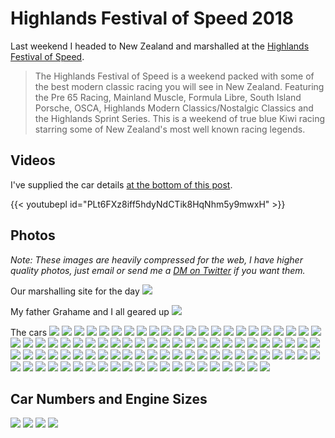 # Highlands Festival of Speed 2018


Last weekend I headed to New Zealand and marshalled at the [Highlands Festival of Speed](https://www.highlands.co.nz/events/highlands-festival-of-speed-2018/).

> The Highlands Festival of Speed is a weekend packed with some of the best modern classic racing you will see in New Zealand. Featuring the Pre 65 Racing, Mainland Muscle, Formula Libre, South Island Porsche, OSCA, Highlands Modern Classics/Nostalgic Classics and the Highlands Sprint Series. This is a weekend of true blue Kiwi racing starring some of New Zealand's most well known racing legends.

## Videos

I've supplied the car details <a href="#listings" name="listings">at the bottom of this post</a>.

{{< youtubepl id="PLt6FXz8iff5hdyNdCTik8HqNhm5y9mwxH" >}}

## Photos

 _Note: These images are heavily compressed for the web, I have higher quality photos, just email or send me a [DM on Twitter](https://twitter.com/s_mcleod) if you want them._

Our marshalling site for the day
[![](https://raw.githubusercontent.com/sammcj/highlands-festival-of-speed/master/photos_small/IMG_2075.jpg)](https://raw.githubusercontent.com/sammcj/highlands-festival-of-speed/master/photos/IMG_2075.jpg)

My father Grahame and I all geared up
[![](https://raw.githubusercontent.com/sammcj/highlands-festival-of-speed/master/photos_small/IMG_2086.jpg)](https://raw.githubusercontent.com/sammcj/highlands-festival-of-speed/master/photos/IMG_2086.jpg)

The cars
[![](https://raw.githubusercontent.com/sammcj/highlands-festival-of-speed/master/photos_small/IMG_2674.jpg)](https://raw.githubusercontent.com/sammcj/highlands-festival-of-speed/master/photos/IMG_2674.jpg)
[![](https://raw.githubusercontent.com/sammcj/highlands-festival-of-speed/master/photos_small/IMG_2079.jpg)](https://raw.githubusercontent.com/sammcj/highlands-festival-of-speed/master/photos/IMG_2079.jpg)
[![](https://raw.githubusercontent.com/sammcj/highlands-festival-of-speed/master/photos_small/IMG_2089.jpg)](https://raw.githubusercontent.com/sammcj/highlands-festival-of-speed/master/photos/IMG_2089.jpg)
[![](https://raw.githubusercontent.com/sammcj/highlands-festival-of-speed/master/photos_small/IMG_2091.jpg)](https://raw.githubusercontent.com/sammcj/highlands-festival-of-speed/master/photos/IMG_2091.jpg)
[![](https://raw.githubusercontent.com/sammcj/highlands-festival-of-speed/master/photos_small/IMG_2138.jpg)](https://raw.githubusercontent.com/sammcj/highlands-festival-of-speed/master/photos/IMG_2138.jpg)
[![](https://raw.githubusercontent.com/sammcj/highlands-festival-of-speed/master/photos_small/IMG_2195.jpg)](https://raw.githubusercontent.com/sammcj/highlands-festival-of-speed/master/photos/IMG_2195.jpg)
[![](https://raw.githubusercontent.com/sammcj/highlands-festival-of-speed/master/photos_small/IMG_2200.jpg)](https://raw.githubusercontent.com/sammcj/highlands-festival-of-speed/master/photos/IMG_2200.jpg)
[![](https://raw.githubusercontent.com/sammcj/highlands-festival-of-speed/master/photos_small/IMG_2208.jpg)](https://raw.githubusercontent.com/sammcj/highlands-festival-of-speed/master/photos/IMG_2208.jpg)
[![](https://raw.githubusercontent.com/sammcj/highlands-festival-of-speed/master/photos_small/IMG_2210.jpg)](https://raw.githubusercontent.com/sammcj/highlands-festival-of-speed/master/photos/IMG_2210.jpg)
[![](https://raw.githubusercontent.com/sammcj/highlands-festival-of-speed/master/photos_small/IMG_2219.jpg)](https://raw.githubusercontent.com/sammcj/highlands-festival-of-speed/master/photos/IMG_2219.jpg)
[![](https://raw.githubusercontent.com/sammcj/highlands-festival-of-speed/master/photos_small/IMG_2226.jpg)](https://raw.githubusercontent.com/sammcj/highlands-festival-of-speed/master/photos/IMG_2226.jpg)
[![](https://raw.githubusercontent.com/sammcj/highlands-festival-of-speed/master/photos_small/IMG_2234.jpg)](https://raw.githubusercontent.com/sammcj/highlands-festival-of-speed/master/photos/IMG_2234.jpg)
[![](https://raw.githubusercontent.com/sammcj/highlands-festival-of-speed/master/photos_small/IMG_2243.jpg)](https://raw.githubusercontent.com/sammcj/highlands-festival-of-speed/master/photos/IMG_2243.jpg)
[![](https://raw.githubusercontent.com/sammcj/highlands-festival-of-speed/master/photos_small/IMG_2251.jpg)](https://raw.githubusercontent.com/sammcj/highlands-festival-of-speed/master/photos/IMG_2251.jpg)
[![](https://raw.githubusercontent.com/sammcj/highlands-festival-of-speed/master/photos_small/IMG_2271.jpg)](https://raw.githubusercontent.com/sammcj/highlands-festival-of-speed/master/photos/IMG_2271.jpg)
[![](https://raw.githubusercontent.com/sammcj/highlands-festival-of-speed/master/photos_small/IMG_2276.jpg)](https://raw.githubusercontent.com/sammcj/highlands-festival-of-speed/master/photos/IMG_2276.jpg)
[![](https://raw.githubusercontent.com/sammcj/highlands-festival-of-speed/master/photos_small/IMG_2282.jpg)](https://raw.githubusercontent.com/sammcj/highlands-festival-of-speed/master/photos/IMG_2282.jpg)
[![](https://raw.githubusercontent.com/sammcj/highlands-festival-of-speed/master/photos_small/IMG_2284.jpg)](https://raw.githubusercontent.com/sammcj/highlands-festival-of-speed/master/photos/IMG_2284.jpg)
[![](https://raw.githubusercontent.com/sammcj/highlands-festival-of-speed/master/photos_small/IMG_2289.jpg)](https://raw.githubusercontent.com/sammcj/highlands-festival-of-speed/master/photos/IMG_2289.jpg)
[![](https://raw.githubusercontent.com/sammcj/highlands-festival-of-speed/master/photos_small/IMG_2292.jpg)](https://raw.githubusercontent.com/sammcj/highlands-festival-of-speed/master/photos/IMG_2292.jpg)
[![](https://raw.githubusercontent.com/sammcj/highlands-festival-of-speed/master/photos_small/IMG_2297.jpg)](https://raw.githubusercontent.com/sammcj/highlands-festival-of-speed/master/photos/IMG_2297.jpg)
[![](https://raw.githubusercontent.com/sammcj/highlands-festival-of-speed/master/photos_small/IMG_2300.jpg)](https://raw.githubusercontent.com/sammcj/highlands-festival-of-speed/master/photos/IMG_2300.jpg)
[![](https://raw.githubusercontent.com/sammcj/highlands-festival-of-speed/master/photos_small/IMG_2308.jpg)](https://raw.githubusercontent.com/sammcj/highlands-festival-of-speed/master/photos/IMG_2308.jpg)
[![](https://raw.githubusercontent.com/sammcj/highlands-festival-of-speed/master/photos_small/IMG_2316.jpg)](https://raw.githubusercontent.com/sammcj/highlands-festival-of-speed/master/photos/IMG_2316.jpg)
[![](https://raw.githubusercontent.com/sammcj/highlands-festival-of-speed/master/photos_small/IMG_2319.jpg)](https://raw.githubusercontent.com/sammcj/highlands-festival-of-speed/master/photos/IMG_2319.jpg)
[![](https://raw.githubusercontent.com/sammcj/highlands-festival-of-speed/master/photos_small/IMG_2337.jpg)](https://raw.githubusercontent.com/sammcj/highlands-festival-of-speed/master/photos/IMG_2337.jpg)
[![](https://raw.githubusercontent.com/sammcj/highlands-festival-of-speed/master/photos_small/IMG_2346.jpg)](https://raw.githubusercontent.com/sammcj/highlands-festival-of-speed/master/photos/IMG_2346.jpg)
[![](https://raw.githubusercontent.com/sammcj/highlands-festival-of-speed/master/photos_small/IMG_2350.jpg)](https://raw.githubusercontent.com/sammcj/highlands-festival-of-speed/master/photos/IMG_2350.jpg)
[![](https://raw.githubusercontent.com/sammcj/highlands-festival-of-speed/master/photos_small/IMG_2354.jpg)](https://raw.githubusercontent.com/sammcj/highlands-festival-of-speed/master/photos/IMG_2354.jpg)
[![](https://raw.githubusercontent.com/sammcj/highlands-festival-of-speed/master/photos_small/IMG_2359.jpg)](https://raw.githubusercontent.com/sammcj/highlands-festival-of-speed/master/photos/IMG_2359.jpg)
[![](https://raw.githubusercontent.com/sammcj/highlands-festival-of-speed/master/photos_small/IMG_2364.jpg)](https://raw.githubusercontent.com/sammcj/highlands-festival-of-speed/master/photos/IMG_2364.jpg)
[![](https://raw.githubusercontent.com/sammcj/highlands-festival-of-speed/master/photos_small/IMG_2371.jpg)](https://raw.githubusercontent.com/sammcj/highlands-festival-of-speed/master/photos/IMG_2371.jpg)
[![](https://raw.githubusercontent.com/sammcj/highlands-festival-of-speed/master/photos_small/IMG_2373.jpg)](https://raw.githubusercontent.com/sammcj/highlands-festival-of-speed/master/photos/IMG_2373.jpg)
[![](https://raw.githubusercontent.com/sammcj/highlands-festival-of-speed/master/photos_small/IMG_2383.jpg)](https://raw.githubusercontent.com/sammcj/highlands-festival-of-speed/master/photos/IMG_2383.jpg)
[![](https://raw.githubusercontent.com/sammcj/highlands-festival-of-speed/master/photos_small/IMG_2384.jpg)](https://raw.githubusercontent.com/sammcj/highlands-festival-of-speed/master/photos/IMG_2384.jpg)
[![](https://raw.githubusercontent.com/sammcj/highlands-festival-of-speed/master/photos_small/IMG_2385.jpg)](https://raw.githubusercontent.com/sammcj/highlands-festival-of-speed/master/photos/IMG_2385.jpg)
[![](https://raw.githubusercontent.com/sammcj/highlands-festival-of-speed/master/photos_small/IMG_2392.jpg)](https://raw.githubusercontent.com/sammcj/highlands-festival-of-speed/master/photos/IMG_2392.jpg)
[![](https://raw.githubusercontent.com/sammcj/highlands-festival-of-speed/master/photos_small/IMG_2412.jpg)](https://raw.githubusercontent.com/sammcj/highlands-festival-of-speed/master/photos/IMG_2412.jpg)
[![](https://raw.githubusercontent.com/sammcj/highlands-festival-of-speed/master/photos_small/IMG_2418.jpg)](https://raw.githubusercontent.com/sammcj/highlands-festival-of-speed/master/photos/IMG_2418.jpg)
[![](https://raw.githubusercontent.com/sammcj/highlands-festival-of-speed/master/photos_small/IMG_2425.jpg)](https://raw.githubusercontent.com/sammcj/highlands-festival-of-speed/master/photos/IMG_2425.jpg)
[![](https://raw.githubusercontent.com/sammcj/highlands-festival-of-speed/master/photos_small/IMG_2435.jpg)](https://raw.githubusercontent.com/sammcj/highlands-festival-of-speed/master/photos/IMG_2435.jpg)
[![](https://raw.githubusercontent.com/sammcj/highlands-festival-of-speed/master/photos_small/IMG_2456.jpg)](https://raw.githubusercontent.com/sammcj/highlands-festival-of-speed/master/photos/IMG_2456.jpg)
[![](https://raw.githubusercontent.com/sammcj/highlands-festival-of-speed/master/photos_small/IMG_2481.jpg)](https://raw.githubusercontent.com/sammcj/highlands-festival-of-speed/master/photos/IMG_2481.jpg)
[![](https://raw.githubusercontent.com/sammcj/highlands-festival-of-speed/master/photos_small/IMG_2486.jpg)](https://raw.githubusercontent.com/sammcj/highlands-festival-of-speed/master/photos/IMG_2486.jpg)
[![](https://raw.githubusercontent.com/sammcj/highlands-festival-of-speed/master/photos_small/IMG_2527.jpg)](https://raw.githubusercontent.com/sammcj/highlands-festival-of-speed/master/photos/IMG_2527.jpg)
[![](https://raw.githubusercontent.com/sammcj/highlands-festival-of-speed/master/photos_small/IMG_2528.jpg)](https://raw.githubusercontent.com/sammcj/highlands-festival-of-speed/master/photos/IMG_2528.jpg)
[![](https://raw.githubusercontent.com/sammcj/highlands-festival-of-speed/master/photos_small/IMG_2533.jpg)](https://raw.githubusercontent.com/sammcj/highlands-festival-of-speed/master/photos/IMG_2533.jpg)
[![](https://raw.githubusercontent.com/sammcj/highlands-festival-of-speed/master/photos_small/IMG_2565.jpg)](https://raw.githubusercontent.com/sammcj/highlands-festival-of-speed/master/photos/IMG_2565.jpg)
[![](https://raw.githubusercontent.com/sammcj/highlands-festival-of-speed/master/photos_small/IMG_2591.jpg)](https://raw.githubusercontent.com/sammcj/highlands-festival-of-speed/master/photos/IMG_2591.jpg)
[![](https://raw.githubusercontent.com/sammcj/highlands-festival-of-speed/master/photos_small/IMG_2594.jpg)](https://raw.githubusercontent.com/sammcj/highlands-festival-of-speed/master/photos/IMG_2594.jpg)
[![](https://raw.githubusercontent.com/sammcj/highlands-festival-of-speed/master/photos_small/IMG_2598.jpg)](https://raw.githubusercontent.com/sammcj/highlands-festival-of-speed/master/photos/IMG_2598.jpg)
[![](https://raw.githubusercontent.com/sammcj/highlands-festival-of-speed/master/photos_small/IMG_2603.jpg)](https://raw.githubusercontent.com/sammcj/highlands-festival-of-speed/master/photos/IMG_2603.jpg)
[![](https://raw.githubusercontent.com/sammcj/highlands-festival-of-speed/master/photos_small/IMG_2606.jpg)](https://raw.githubusercontent.com/sammcj/highlands-festival-of-speed/master/photos/IMG_2606.jpg)
[![](https://raw.githubusercontent.com/sammcj/highlands-festival-of-speed/master/photos_small/IMG_2612.jpg)](https://raw.githubusercontent.com/sammcj/highlands-festival-of-speed/master/photos/IMG_2612.jpg)
[![](https://raw.githubusercontent.com/sammcj/highlands-festival-of-speed/master/photos_small/IMG_2619.jpg)](https://raw.githubusercontent.com/sammcj/highlands-festival-of-speed/master/photos/IMG_2619.jpg)
[![](https://raw.githubusercontent.com/sammcj/highlands-festival-of-speed/master/photos_small/IMG_2627.jpg)](https://raw.githubusercontent.com/sammcj/highlands-festival-of-speed/master/photos/IMG_2627.jpg)
[![](https://raw.githubusercontent.com/sammcj/highlands-festival-of-speed/master/photos_small/IMG_2632.jpg)](https://raw.githubusercontent.com/sammcj/highlands-festival-of-speed/master/photos/IMG_2632.jpg)
[![](https://raw.githubusercontent.com/sammcj/highlands-festival-of-speed/master/photos_small/IMG_2636.jpg)](https://raw.githubusercontent.com/sammcj/highlands-festival-of-speed/master/photos/IMG_2636.jpg)
[![](https://raw.githubusercontent.com/sammcj/highlands-festival-of-speed/master/photos_small/IMG_2639.jpg)](https://raw.githubusercontent.com/sammcj/highlands-festival-of-speed/master/photos/IMG_2639.jpg)
[![](https://raw.githubusercontent.com/sammcj/highlands-festival-of-speed/master/photos_small/IMG_2643.jpg)](https://raw.githubusercontent.com/sammcj/highlands-festival-of-speed/master/photos/IMG_2643.jpg)
[![](https://raw.githubusercontent.com/sammcj/highlands-festival-of-speed/master/photos_small/IMG_2649.jpg)](https://raw.githubusercontent.com/sammcj/highlands-festival-of-speed/master/photos/IMG_2649.jpg)
[![](https://raw.githubusercontent.com/sammcj/highlands-festival-of-speed/master/photos_small/IMG_2654.jpg)](https://raw.githubusercontent.com/sammcj/highlands-festival-of-speed/master/photos/IMG_2654.jpg)
[![](https://raw.githubusercontent.com/sammcj/highlands-festival-of-speed/master/photos_small/IMG_2658.jpg)](https://raw.githubusercontent.com/sammcj/highlands-festival-of-speed/master/photos/IMG_2658.jpg)
[![](https://raw.githubusercontent.com/sammcj/highlands-festival-of-speed/master/photos_small/IMG_2660.jpg)](https://raw.githubusercontent.com/sammcj/highlands-festival-of-speed/master/photos/IMG_2660.jpg)
[![](https://raw.githubusercontent.com/sammcj/highlands-festival-of-speed/master/photos_small/IMG_2662.jpg)](https://raw.githubusercontent.com/sammcj/highlands-festival-of-speed/master/photos/IMG_2662.jpg)
[![](https://raw.githubusercontent.com/sammcj/highlands-festival-of-speed/master/photos_small/IMG_2683.jpg)](https://raw.githubusercontent.com/sammcj/highlands-festival-of-speed/master/photos/IMG_2683.jpg)
[![](https://raw.githubusercontent.com/sammcj/highlands-festival-of-speed/master/photos_small/IMG_2690.jpg)](https://raw.githubusercontent.com/sammcj/highlands-festival-of-speed/master/photos/IMG_2690.jpg)
[![](https://raw.githubusercontent.com/sammcj/highlands-festival-of-speed/master/photos_small/IMG_2721.jpg)](https://raw.githubusercontent.com/sammcj/highlands-festival-of-speed/master/photos/IMG_2721.jpg)
[![](https://raw.githubusercontent.com/sammcj/highlands-festival-of-speed/master/photos_small/IMG_2723.jpg)](https://raw.githubusercontent.com/sammcj/highlands-festival-of-speed/master/photos/IMG_2723.jpg)
[![](https://raw.githubusercontent.com/sammcj/highlands-festival-of-speed/master/photos_small/IMG_2725.jpg)](https://raw.githubusercontent.com/sammcj/highlands-festival-of-speed/master/photos/IMG_2725.jpg)
[![](https://raw.githubusercontent.com/sammcj/highlands-festival-of-speed/master/photos_small/IMG_2729.jpg)](https://raw.githubusercontent.com/sammcj/highlands-festival-of-speed/master/photos/IMG_2729.jpg)
[![](https://raw.githubusercontent.com/sammcj/highlands-festival-of-speed/master/photos_small/IMG_2741.jpg)](https://raw.githubusercontent.com/sammcj/highlands-festival-of-speed/master/photos/IMG_2741.jpg)
[![](https://raw.githubusercontent.com/sammcj/highlands-festival-of-speed/master/photos_small/IMG_2757.jpg)](https://raw.githubusercontent.com/sammcj/highlands-festival-of-speed/master/photos/IMG_2757.jpg)
[![](https://raw.githubusercontent.com/sammcj/highlands-festival-of-speed/master/photos_small/IMG_2782.jpg)](https://raw.githubusercontent.com/sammcj/highlands-festival-of-speed/master/photos/IMG_2782.jpg)
[![](https://raw.githubusercontent.com/sammcj/highlands-festival-of-speed/master/photos_small/IMG_2795.jpg)](https://raw.githubusercontent.com/sammcj/highlands-festival-of-speed/master/photos/IMG_2795.jpg)
[![](https://raw.githubusercontent.com/sammcj/highlands-festival-of-speed/master/photos_small/IMG_2826.jpg)](https://raw.githubusercontent.com/sammcj/highlands-festival-of-speed/master/photos/IMG_2826.jpg)
[![](https://raw.githubusercontent.com/sammcj/highlands-festival-of-speed/master/photos_small/IMG_2847.jpg)](https://raw.githubusercontent.com/sammcj/highlands-festival-of-speed/master/photos/IMG_2847.jpg)
[![](https://raw.githubusercontent.com/sammcj/highlands-festival-of-speed/master/photos_small/IMG_2874.jpg)](https://raw.githubusercontent.com/sammcj/highlands-festival-of-speed/master/photos/IMG_2874.jpg)
[![](https://raw.githubusercontent.com/sammcj/highlands-festival-of-speed/master/photos_small/IMG_2883.jpg)](https://raw.githubusercontent.com/sammcj/highlands-festival-of-speed/master/photos/IMG_2883.jpg)
[![](https://raw.githubusercontent.com/sammcj/highlands-festival-of-speed/master/photos_small/IMG_2911.jpg)](https://raw.githubusercontent.com/sammcj/highlands-festival-of-speed/master/photos/IMG_2911.jpg)
[![](https://raw.githubusercontent.com/sammcj/highlands-festival-of-speed/master/photos_small/IMG_2915.jpg)](https://raw.githubusercontent.com/sammcj/highlands-festival-of-speed/master/photos/IMG_2915.jpg)
[![](https://raw.githubusercontent.com/sammcj/highlands-festival-of-speed/master/photos_small/IMG_2929.jpg)](https://raw.githubusercontent.com/sammcj/highlands-festival-of-speed/master/photos/IMG_2929.jpg)
[![](https://raw.githubusercontent.com/sammcj/highlands-festival-of-speed/master/photos_small/IMG_2934.jpg)](https://raw.githubusercontent.com/sammcj/highlands-festival-of-speed/master/photos/IMG_2934.jpg)
[![](https://raw.githubusercontent.com/sammcj/highlands-festival-of-speed/master/photos_small/IMG_2942.jpg)](https://raw.githubusercontent.com/sammcj/highlands-festival-of-speed/master/photos/IMG_2942.jpg)
[![](https://raw.githubusercontent.com/sammcj/highlands-festival-of-speed/master/photos_small/IMG_2958.jpg)](https://raw.githubusercontent.com/sammcj/highlands-festival-of-speed/master/photos/IMG_2958.jpg)
[![](https://raw.githubusercontent.com/sammcj/highlands-festival-of-speed/master/photos_small/IMG_2969.jpg)](https://raw.githubusercontent.com/sammcj/highlands-festival-of-speed/master/photos/IMG_2969.jpg)
[![](https://raw.githubusercontent.com/sammcj/highlands-festival-of-speed/master/photos_small/IMG_2982.jpg)](https://raw.githubusercontent.com/sammcj/highlands-festival-of-speed/master/photos/IMG_2982.jpg)
[![](https://raw.githubusercontent.com/sammcj/highlands-festival-of-speed/master/photos_small/IMG_3007.jpg)](https://raw.githubusercontent.com/sammcj/highlands-festival-of-speed/master/photos/IMG_3007.jpg)
[![](https://raw.githubusercontent.com/sammcj/highlands-festival-of-speed/master/photos_small/IMG_3019.jpg)](https://raw.githubusercontent.com/sammcj/highlands-festival-of-speed/master/photos/IMG_3019.jpg)
[![](https://raw.githubusercontent.com/sammcj/highlands-festival-of-speed/master/photos_small/IMG_3024.jpg)](https://raw.githubusercontent.com/sammcj/highlands-festival-of-speed/master/photos/IMG_3024.jpg)
[![](https://raw.githubusercontent.com/sammcj/highlands-festival-of-speed/master/photos_small/IMG_3026.jpg)](https://raw.githubusercontent.com/sammcj/highlands-festival-of-speed/master/photos/IMG_3026.jpg)
[![](https://raw.githubusercontent.com/sammcj/highlands-festival-of-speed/master/photos_small/IMG_2073.jpg)](https://raw.githubusercontent.com/sammcj/highlands-festival-of-speed/master/photos/IMG_2073.jpg)
[![](https://raw.githubusercontent.com/sammcj/highlands-festival-of-speed/master/photos_small/IMG_3034.jpg)](https://raw.githubusercontent.com/sammcj/highlands-festival-of-speed/master/photos/IMG_3034.jpg)

<div id="listings"></div>

## Car Numbers and Engine Sizes

[![](https://raw.githubusercontent.com/sammcj/highlands-festival-of-speed/master/photos_small/IMG_2120.jpg)](https://raw.githubusercontent.com/sammcj/highlands-festival-of-speed/master/photos/IMG_2120.jpg)
[![](https://raw.githubusercontent.com/sammcj/highlands-festival-of-speed/master/photos_small/IMG_2121.jpg)](https://raw.githubusercontent.com/sammcj/highlands-festival-of-speed/master/photos/IMG_2121.jpg)
[![](https://raw.githubusercontent.com/sammcj/highlands-festival-of-speed/master/photos_small/IMG_2122.jpg)](https://raw.githubusercontent.com/sammcj/highlands-festival-of-speed/master/photos/IMG_2122.jpg)
[![](https://raw.githubusercontent.com/sammcj/highlands-festival-of-speed/master/photos_small/IMG_2123.jpg)](https://raw.githubusercontent.com/sammcj/highlands-festival-of-speed/master/photos/IMG_2123.jpg)

